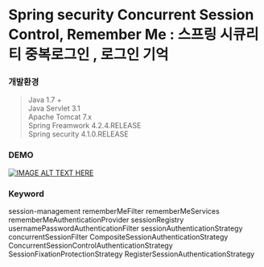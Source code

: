 # Spring security Concurrent Session Control, Remember Me : 스프링 시큐리티 중복로그인 , 로그인 기억

### 개발환경

> Java 1.7 +  
Java Servlet 3.1  
Apache Tomcat 7.x  
Spring Freamwork 4.2.4.RELEASE  
Spring security 4.1.0.RELEASE


### DEMO

[![IMAGE ALT TEXT HERE](http://img.youtube.com/vi/RUlTVo8hbUo/0.jpg)](https://youtu.be/RUlTVo8hbUo)

### Keyword

session-management rememberMeFilter rememberMeServices rememberMeAuthenticationProvider sessionRegistry usernamePasswordAuthenticationFilter sessionAuthenticationStrategy concurrentSessionFilter CompositeSessionAuthenticationStrategy ConcurrentSessionControlAuthenticationStrategy SessionFixationProtectionStrategy RegisterSessionAuthenticationStrategy
